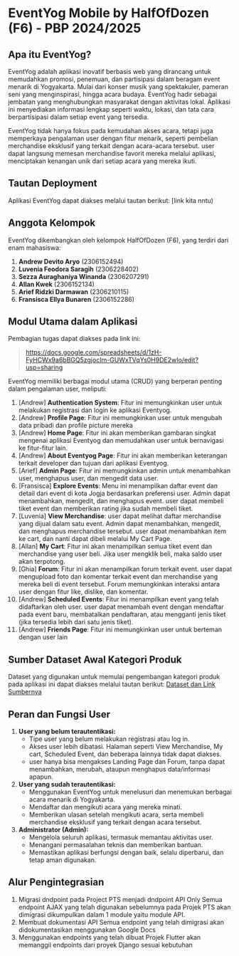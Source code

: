 # EventYog Mobile by HalfOfDozen (F6) - PBP 2024/2025

## Apa itu EventYog?
EventYog adalah aplikasi inovatif berbasis web yang dirancang untuk memudahkan promosi, penemuan, dan partisipasi dalam beragam event menarik di Yogyakarta. Mulai dari konser musik yang spektakuler, pameran seni yang menginspirasi, hingga acara budaya. EventYog hadir sebagai jembatan yang menghubungkan masyarakat dengan aktivitas lokal. Aplikasi ini menyediakan informasi lengkap seperti waktu, lokasi, dan tata cara berpartisipasi dalam setiap event yang tersedia.

EventYog tidak hanya fokus pada kemudahan akses acara, tetapi juga memperkaya pengalaman user dengan fitur menarik, seperti pembelian merchandise eksklusif yang terkait dengan acara-acara tersebut. user dapat langsung memesan merchandise favorit mereka melalui aplikasi, menciptakan kenangan unik dari setiap acara yang mereka ikuti. 

## Tautan Deployment
Aplikasi EventYog dapat diakses melalui tautan berikut: [link kita nntu)

## Anggota Kelompok
EventYog dikembangkan oleh kelompok HalfOfDozen (F6), yang terdiri dari enam mahasiswa:

1. **Andrew Devito Aryo** (2306152494)   
2. **Luvenia Feodora Saragih** (2306228402)
3. **Sezza Auraghaniya Winanda** (2306207291)
4. **Allan Kwek** (2306152134)
5. **Arief Ridzki Darmawan** (2306210115)
6. **Fransisca Ellya Bunaren** (2306152286)

## Modul Utama dalam Aplikasi
Pembagian tugas dapat diakses pada link ini:
> https://docs.google.com/spreadsheets/d/1zH-FyHCWx9a6bBGQ5zgjocIm-GUWxTVqYs0H9DE2wIo/edit?usp=sharing

EventYog memiliki berbagai modul utama (CRUD) yang berperan penting dalam pengalaman user, meliputi:
1. [Andrew] **Authentication System**: Fitur ini memungkinkan user untuk melakukan registrasi dan login ke aplikasi Eventyog.
2. [Andrew] **Profile Page**: Fitur ini memungkinkan user untuk mengubah data pribadi dan profile picture mereka
3. [Andrew] **Home Page**: Fitur ini akan memberikan gambaran singkat mengenai aplikasi Eventyog dan memudahkan user untuk bernavigasi ke fitur-fitur lain.
4. [Andrew] **About Eventyog Page**: Fitur ini akan memberikan keterangan terkait developer dan tujuan dari aplikasi Eventyog.
5. [Arief] **Admin Page**: Fitur ini memungkinkan admin untuk menambahkan user, menghapus user, dan mengedit data user.
7. [Fransisca] **Explore Events**: Menu ini menampilkan daftar event dan detail dari event di kota Jogja berdasarkan preferensi user. Admin dapat menambahkan, mengedit, dan menghapus event. user dapat membeli tiket event dan memberikan rating jika sudah membeli tiket.
9. [Luvenia] **View Merchandise**: user dapat melihat daftar merchandise yang dijual dalam satu event. Admin dapat menambahkan, mengedit, dan menghapus merchandise tersebut. user dapat menambahkan item ke cart, dan nanti dapat dibeli melalui My Cart Page.
10. [Allan] **My Cart**: Fitur ini akan menampilkan semua tiket event dan merchandise yang user beli. Jika user mengklik beli, maka saldo user akan terpotong.
11. [Ghia] **Forum**: Fitur ini akan menampilkan forum terkait event. user dapat mengupload foto dan komentar terkait event dan merchandise yang mereka beli di event tersebut. Forum memungkinkan interaksi antara user dengan fitur like, dislike, dan komentar.
12. [Andrew] **Scheduled Events**: Fitur ini menampilkan event yang telah didaftarkan oleh user. user dapat menambah event dengan mendaftar pada event baru, membatalkan pendaftaran, atau mengganti jenis tiket (jika tersedia lebih dari satu jenis tiket).
13. [Andrew] **Friends Page**: Fitur ini memungkinkan user untuk berteman dengan user lain

## Sumber Dataset Awal Kategori Produk
Dataset yang digunakan untuk memulai pengembangan kategori produk pada aplikasi ini dapat diakses melalui tautan berikut: [Dataset dan Link Sumbernya](https://docs.google.com/spreadsheets/d/1iP8eY44oMNFkbkmIzFSCkeFv99xC77yMKTMeYp2hoFs/edit?usp=sharing)

## Peran dan Fungsi User
1. **User yang belum terautentikasi:**
   - Tipe user yang belum melakukan registrasi atau log in.
   - Akses user lebih dibatasi. Halaman seperti View Merchandise, My cart, Scheduled Event, dan beberapa lainnya tidak dapat diakses.
   - user hanya bisa mengakses Landing Page dan Forum, tanpa dapat menambahkan, merubah, ataupun menghapus data/informasi apapun.
2. **User yang sudah terautentikasi:**
   - Menggunakan EventYog untuk menelusuri dan menemukan berbagai acara menarik di Yogyakarta.
   - Mendaftar dan mengikuti acara yang mereka minati.
   - Memberikan ulasan setelah mengikuti acara, serta membeli merchandise eksklusif yang terkait dengan acara tersebut.
3. **Administrator (Admin):**
   - Mengelola seluruh aplikasi, termasuk memantau aktivitas user.
   - Menangani permasalahan teknis dan memberikan bantuan.
   - Memastikan aplikasi berfungsi dengan baik, selalu diperbarui, dan tetap aman digunakan.

## Alur Pengintegrasian
1. Migrasi dndpoint pada Project PTS menjadi dndpoint API Only
   Semua endpoint AJAX yang telah digunakan sebelumnya pada Projek PTS akan dimigrasi dikumpulkan dalam 1 module yaitu module API.
3. Membuat dokumentasi API
   Semua endpoint yang telah dimigrasi akan didokumentasikan menggunakan Google Docs
3. Menggunakan endpoints yang telah dibuat
   Projek Flutter akan memanggil endpoints dari proyek Django sesuai kebutuhan
